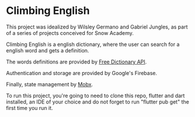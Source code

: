 # Climbing English

This project was idealized by Wilsley Germano and Gabriel Jungles, as part of a series of projects conceived for Snow Academy.

Climbing English is a english dictionary, where the user can search for a english word and gets a definition.

The words definitions are provided by [Free Dictionary API](https://dictionaryapi.dev/).

Authentication and storage are provided by Google's Firebase.

Finally, state management by [Mobx](https://pub.dev/packages/mobx).

To run this project, you're going to need to clone this repo, flutter and dart installed, an IDE of your choice and do not forget to run "flutter pub get" the first time you run it.
